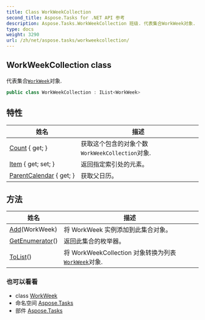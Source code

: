 ```yaml
---
title: Class WorkWeekCollection
second_title: Aspose.Tasks for .NET API 参考
description: Aspose.Tasks.WorkWeekCollection 班级. 代表集合WorkWeek对象.
type: docs
weight: 3290
url: /zh/net/aspose.tasks/workweekcollection/
---
```

## WorkWeekCollection class

代表集合[`WorkWeek`](../workweek/)对象.

```csharp
public class WorkWeekCollection : IList<WorkWeek>
```

## 特性

| 姓名 | 描述 |
| --- | --- |
| [Count](../../aspose.tasks/workweekcollection/count/) { get; } | 获取这个包含的对象个数`WorkWeekCollection`对象. |
| [Item](../../aspose.tasks/workweekcollection/item/) { get; set; } | 返回指定索引处的元素。 |
| [ParentCalendar](../../aspose.tasks/workweekcollection/parentcalendar/) { get; } | 获取父日历。 |

## 方法

| 姓名 | 描述 |
| --- | --- |
| [Add](../../aspose.tasks/workweekcollection/add/)(WorkWeek) | 将 WorkWeek 实例添加到此集合对象。 |
| [GetEnumerator](../../aspose.tasks/workweekcollection/getenumerator/)() | 返回此集合的枚举器。 |
| [ToList](../../aspose.tasks/workweekcollection/tolist/)() | 将 WorkWeekCollection 对象转换为列表[`WorkWeek`](../workweek/)对象. |

### 也可以看看

* class [WorkWeek](../workweek/)
* 命名空间 [Aspose.Tasks](../../aspose.tasks/)
* 部件 [Aspose.Tasks](../../)


